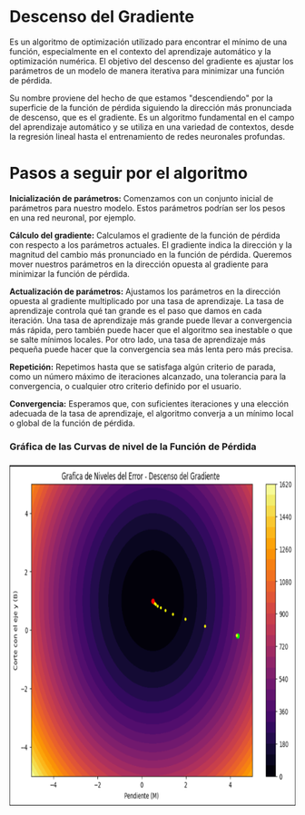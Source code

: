 # Descenso del Gradiente
Es un algoritmo de optimización utilizado para encontrar el mínimo de una función, especialmente en el contexto del aprendizaje automático y la optimización numérica. El objetivo del descenso del gradiente es ajustar los parámetros de un modelo de manera iterativa para minimizar una función de pérdida.

Su nombre proviene del hecho de que estamos "descendiendo" por la superficie de la función de pérdida siguiendo la dirección más pronunciada de descenso, que es el gradiente. Es un algoritmo fundamental en el campo del aprendizaje automático y se utiliza en una variedad de contextos, desde la regresión lineal hasta el entrenamiento de redes neuronales profundas.

# Pasos a seguir por el algoritmo

**Inicialización de parámetros:** Comenzamos con un conjunto inicial de parámetros para nuestro modelo. Estos parámetros podrían ser los pesos en una red neuronal, por ejemplo.

**Cálculo del gradiente:** Calculamos el gradiente de la función de pérdida con respecto a los parámetros actuales. El gradiente indica la dirección y la magnitud del cambio más pronunciado en la función de pérdida. Queremos mover nuestros parámetros en la dirección opuesta al gradiente para minimizar la función de pérdida.

**Actualización de parámetros:** Ajustamos los parámetros en la dirección opuesta al gradiente multiplicado por una tasa de aprendizaje. La tasa de aprendizaje controla qué tan grande es el paso que damos en cada iteración. Una tasa de aprendizaje más grande puede llevar a convergencia más rápida, pero también puede hacer que el algoritmo sea inestable o que se salte mínimos locales. Por otro lado, una tasa de aprendizaje más pequeña puede hacer que la convergencia sea más lenta pero más precisa.

**Repetición:** Repetimos hasta que se satisfaga algún criterio de parada, como un número máximo de iteraciones alcanzado, una tolerancia para la convergencia, o cualquier otro criterio definido por el usuario.

**Convergencia:** Esperamos que, con suficientes iteraciones y una elección adecuada de la tasa de aprendizaje, el algoritmo converja a un mínimo local o global de la función de pérdida.

<h3> Gráfica de las Curvas de nivel de la Función de Pérdida <h3>

<p align="center">
<img src="images/ddg.png"  height=600>
</p>